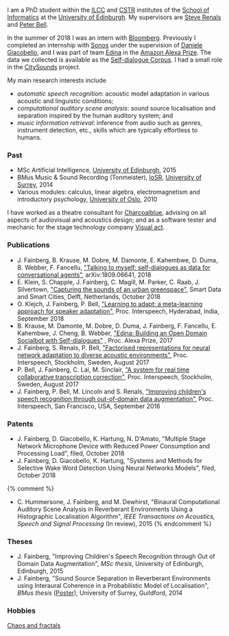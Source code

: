 I am a PhD student within the [ILCC] and [CSTR] institutes of the [School of Informatics] at the [University of Edinburgh]. My supervisors are [Steve Renals] and [Peter Bell].

In the summer of 2018 I was an intern with [Bloomberg]. Previously I completed an internship with [Sonos] under the supervision of [Daniele Giacobello], and I was part of team [Edina](https://developer.amazon.com/alexaprize/teams/edina) in the [Amazon Alexa Prize](https://developer.amazon.com/alexaprize). The data we collected is available as the [Self-dialogue Corpus](https://github.com/jfainberg/self_dialogue_corpus). I had a small role in the [CitySounds] project.

My main research interests include

- *automatic speech recognition*: acoustic model adaptation in various acoustic and linguistic conditions;
- *computational auditory scene analysis*: sound source localisation and separation inspired by the human auditory system; and
- *music information retrieval*: inference from audio such as genres, instrument detection, etc., skills which are typically effortless to humans.

### Past

- MSc Artificial Intelligence, [University of Edinburgh], 2015
- BMus Music & Sound Recording (Tonmeister), [IoSR], [University of Surrey], 2014 
- Various modules: calculus, linear algebra, electromagnetism and introductory psychology, [University of Oslo], 2010

I have worked as a theatre consultant for [Charcoalblue], advising on all aspects of audiovisual and acoustics design; and as a software tester and mechanic for the stage technology company [Visual act].

### Publications
- J. Fainberg, B. Krause, M. Dobre, M. Damonte, E. Kahembwe, D. Duma, B. Webber, F. Fancellu, ["Talking to myself: self-dialogues as data for conversational agents"](https://arxiv.org/pdf/1809.06641.pdf), arXiv:1809.06641, 2018
- E. Klein, S. Chapple, J. Fainberg, C. Magill, M. Parker, C. Raab, J. Silvertown, ["Capturing the sounds of an urban greenspace"](https://www.research.ed.ac.uk/portal/files/70005023/citysounds_overview_v1.3.pdf), Smart Data and Smart Cities, Delft, Netherlands, October 2018
- O. Klejch, J. Fainberg, P. Bell, ["Learning to adapt: a meta-learning approach for speaker adaptation"](https://www.isca-speech.org/archive/Interspeech_2018/pdfs/1244.pdf), Proc. Interspeech, Hyderabad, India, September 2018
- B. Krause, M. Damonte, M. Dobre, D. Duma, J. Fainberg, F. Fancellu, E. Kahembwe, J. Cheng, B. Webber, ["Edina: Building an Open Domain Socialbot with
Self-dialogues"](https://arxiv.org/pdf/1709.09816.pdf)
, Proc. Alexa Prize, 2017
- J. Fainberg, S. Renals, P. Bell, ["Factorised representations for neural network adaptation to diverse acoustic environments"](http://www.research.ed.ac.uk/portal/files/39658781/joachimIS2017.pdf), Proc. Interspeech, Stockholm, Sweden, August 2017
- P. Bell, J. Fainberg, C. Lai, M. Sinclair, ["A system for real time collaborative transcription correction"](http://www.research.ed.ac.uk/portal/files/39291622/is2017demo_nh_1.pdf), Proc. Interspeech, Stockholm, Sweden, August 2017
- J. Fainberg, P. Bell, M. Lincoln and S. Renals, ["Improving children's speech recognition through out-of-domain data augmentation"](http://www.cstr.ed.ac.uk/downloads/publications/2016/master.pdf), Proc. Interspeech, San Francisco, USA, September 2016

### Patents
- J. Fainberg, D. Giacobello, K. Hartung, N. D'Amato, "Multiple Stage Network Microphone Device with Reduced Power Consumption and Processing Load", filed, October 2018
- J. Fainberg, D. Giacobello, K. Hartung, "Systems and Methods for Selective Wake Word Detection Using Neural Networks Models", filed, October 2018

{% comment %}
- C. Hummersone, J. Fainberg, and M. Dewhirst, "Binaural Computational Auditory Scene Analysis in Reverberant Environments Using a Histographic Localisation Algorithm", *IEEE Transactions on Acoustics, Speech and Signal Processing* (In review), 2015
{% endcomment %}

### Theses

- J. Fainberg, "Improving Children's Speech Recognition through Out of Domain Data Augmentation", *MSc thesis*, University of Edinburgh, Edinburgh, 2015
- J. Fainberg, "Sound Source Separation in Reverberant Environments using Interaural Coherence in a Probabilistic Model of Localisation", *BMus thesis* ([Poster](../soundsource_poster.pdf)), University of Surrey, Guildford, 2014

### Hobbies
[Chaos and fractals](/chaos)

[University of Edinburgh]: http://www.ed.ac.uk
[University of Surrey]: http://www.surrey.ac.uk
[University of Oslo]: http://www.uio.no
[IoSR]: http://iosr.surrey.ac.uk
[School of Informatics]: http://www.ed.ac.uk/informatics/
[CSTR]: http://www.cstr.ed.ac.uk
[ILCC]: http://www.ilcc.inf.ed.ac.uk
[Steve Renals]: http://homepages.inf.ed.ac.uk/srenals/
[Peter Bell]: http://homepages.inf.ed.ac.uk/pbell1/
[Charcoalblue]: http://www.charcoalblue.com
[Visual act]: http://visualact.net
[Daniele Giacobello]:https://sites.google.com/site/giacobello/
[Sonos]:http://www.sonos.com
[Bloomberg]:http://www.bloomberg.net
[CitySounds]:https://citysounds.eu
